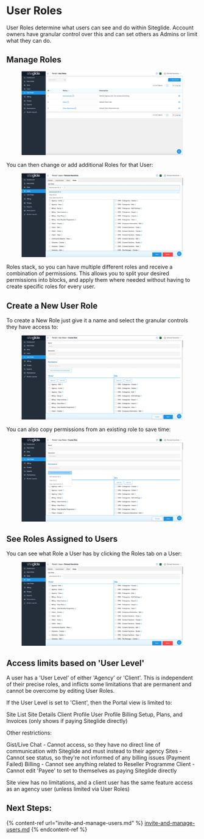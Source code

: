 # User Roles

User Roles determine what users can see and do within Siteglide. Account owners have granular control over this and can set others as Admins or limit what they can do.

## Manage Roles

<figure><img src="../../.gitbook/assets/Siteglide-Users-Roles-List.jpg" alt=""><figcaption></figcaption></figure>

You can then change or add additional Roles for that User:

<figure><img src="../../.gitbook/assets/Siteglide-Users-Role-Select.jpg" alt=""><figcaption></figcaption></figure>

Roles stack, so you can have multiple different roles and receive a combination of permissions. This allows you to split your desired permissions into blocks, and apply them where needed without having to create specific roles for every user.

## Create a New User Role

To create a New Role just give it a name and select the granular controls they have access to:

<figure><img src="../../.gitbook/assets/Siteglide-Users-Role-Create.jpg" alt=""><figcaption></figcaption></figure>

You can also copy permissions from an existing role to save time:

<figure><img src="../../.gitbook/assets/Siteglide-Users-Role-Create-Copy-Permissions (1).jpg" alt=""><figcaption></figcaption></figure>

## See Roles Assigned to Users

You can see what Role a User has by clicking the Roles tab on a User:

<figure><img src="../../.gitbook/assets/Siteglide-Users-Role (1).jpg" alt=""><figcaption></figcaption></figure>

## Access limits based on 'User Level'

A user has a 'User Level' of either 'Agency' or 'Client'. This is independent of their precise roles, and inflicts some limitations that are permanent and cannot be overcome by editing User Roles.

If the User Level is set to 'Client', then the Portal view is limited to:

Site List Site Details Client Profile User Profile Billing Setup, Plans, and Invoices (only shows if paying Siteglide directly)

Other restrictions:

Gist/Live Chat - Cannot access, so they have no direct line of communication with Siteglide and must instead to their agency Sites - Cannot see status, so they're not informed of any billing issues (Payment Failed) Billing - Cannot see anything related to Reseller Programme Client - Cannot edit 'Payee' to set to themselves as paying Siteglide directly

Site view has no limitations, and a client user has the same feature access as an agency user (unless limited via User Roles)

## Next Steps:

{% content-ref url="invite-and-manage-users.md" %}
[invite-and-manage-users.md](invite-and-manage-users.md)
{% endcontent-ref %}
